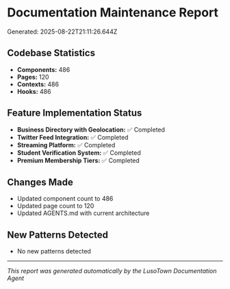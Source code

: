 # Documentation Maintenance Report
Generated: 2025-08-22T21:11:26.644Z

## Codebase Statistics
- **Components:** 486
- **Pages:** 120
- **Contexts:** 486
- **Hooks:** 486

## Feature Implementation Status
- **Business Directory with Geolocation:** ✅ Completed
- **Twitter Feed Integration:** ✅ Completed
- **Streaming Platform:** ✅ Completed
- **Student Verification System:** ✅ Completed
- **Premium Membership Tiers:** ✅ Completed

## Changes Made
- Updated component count to 486
- Updated page count to 120
- Updated AGENTS.md with current architecture

## New Patterns Detected
- No new patterns detected

---
*This report was generated automatically by the LusoTown Documentation Agent*

